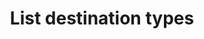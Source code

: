---
# -------------------------- #
#      ENDPOINT DETAILS      #
# -------------------------- #

product-type: "connect"
content-type: "api-endpoint"
endpoint: "destination-types"
key: "list-destination-types"
version: "4"


# -------------------------- #
#       METHOD DETAILS       #
# -------------------------- #

title: "List destination types"
method: "get"
short-url: |
  /v{{ endpoint.version }}{{ object.endpoint-url }}
full-url: |
  {{ api.base-url }}{{ endpoint.short-url | flatify }}
short: "{{ api.core-objects.destination-types.list.short }}"
description: "{{ api.core-objects.destination-types.list.description | flatify }}"


# -------------------------- #
#           RETURNS          #
# -------------------------- #

returns: |
  If successful, the API will return a status of <code class="api success">200 OK</code> and an array of [Destination Report Card objects]({{ api.data-structures.report-cards.destination.section }}), one for each supported destination `type`.


# ------------------------------ #
#   EXAMPLE REQUEST & RESPONSES  #
# ------------------------------ #

examples:
  - type: "Request"
    language: "json"
    code: |
      curl -X {{ endpoint.method | upcase }} {{ endpoint.full-url | flatify | strip_newlines }}
           -H "Authorization: Bearer <ACCESS_TOKEN>" 
           -H "Content-Type: application/json"

  - type: "Response"
    language: "json"
    code: |
      [
        {
          "type": "azure_sqldw",
          "current_step": 1,
          "steps": [
            {
              "type": "form",
              "properties": [
                {
                  "name": "host",
                  "is_required": true,
                  "provided": false,
                  "is_credential": false,
                  "system_provided": false,
                  "json_schema": {
                    "anyOf": [
                      {
                        "type": "string",
                        "format": "ipv4"
                      },
                      {
                        "type": "string",
                        "format": "ipv6"
                      },
                      {
                        "type": "string",
                        "format": "hostname"
                      }
                    ]
                  }
                },
                {
                  "name": "port",
                  "is_required": true,
                  "provided": false,
                  "is_credential": false,
                  "system_provided": false,
                  "json_schema": {
                    "type": "string",
                    "pattern": "^\\d+$"
                  }
                },
                {
                  "name": "username",
                  "is_required": true,
                  "provided": false,
                  "is_credential": false,
                  "system_provided": false,
                  "json_schema": {
                    "type": "string"
                  }
                },
                {
                  "name": "password",
                  "is_required": true,
                  "provided": false,
                  "is_credential": true,
                  "system_provided": false,
                  "json_schema": {
                    "type": "string"
                  }
                },
                {
                  "name": "azure_storage_account_token",
                  "is_required": true,
                  "provided": false,
                  "is_credential": true,
                  "system_provided": false,
                  "json_schema": {
                    "type": "string"
                  }
                },
                {
                  "name": "azure_storage_sas_url",
                  "is_required": true,
                  "provided": false,
                  "is_credential": true,
                  "system_provided": false,
                  "json_schema": {
                    "type": "string"
                  }
                },
                {
                  "name": "database",
                  "is_required": true,
                  "provided": false,
                  "is_credential": false,
                  "system_provided": false,
                  "json_schema": {
                    "type": "string"
                  }
                },
                {
                  "name": "encryption_type",
                  "is_required": true,
                  "provided": false,
                  "is_credential": false,
                  "system_provided": false,
                  "json_schema": {
                    "type": "string",
                    "pattern": "^(ssh|none)$"
                  }
                },
                {
                  "name": "encryption_host",
                  "is_required": false,
                  "provided": false,
                  "is_credential": false,
                  "system_provided": false,
                  "json_schema": {
                    "anyOf": [
                      {
                        "type": "string",
                        "format": "ipv4"
                      },
                      {
                        "type": "string",
                        "format": "ipv6"
                      },
                      {
                        "type": "string",
                        "format": "hostname"
                      }
                    ]
                  }
                },
                {
                  "name": "encryption_port",
                  "is_required": false,
                  "provided": false,
                  "is_credential": false,
                  "system_provided": false,
                  "json_schema": {
                    "type": "string",
                    "pattern": "^\\d+$"
                  }
                },
                {
                  "name": "encryption_username",
                  "is_required": false,
                  "provided": false,
                  "is_credential": false,
                  "system_provided": false,
                  "json_schema": {
                    "type": "string"
                  }
                }
              ]
            },
            {
              "type": "fully_configured",
              "properties": []
            }
          ],
          "details": {
            "pricing_tier": "standard",
            "pipeline_state": "beta",
            "protocol": "azure_sqldw",
            "access": true
          }
        },
        {
          "type": "redshift",
          "current_step": 1,
          "steps": [
            {
              "type": "form",
              "properties": [
                {
                  "name": "database",
                  "is_required": true,
                  "provided": false,
                  "is_credential": false,
                  "system_provided": false,
                  "json_schema": {
                    "type": "string"
                  }
                },
                {
                  "name": "encryption_host",
                  "is_required": false,
                  "provided": false,
                  "is_credential": false,
                  "system_provided": false,
                  "json_schema": {
                    "anyOf": [
                      {
                        "type": "string",
                        "format": "ipv4"
                      },
                      {
                        "type": "string",
                        "format": "ipv6"
                      },
                      {
                        "type": "string",
                        "format": "hostname"
                      }
                    ]
                  }
                },
                {
                  "name": "encryption_port",
                  "is_required": false,
                  "provided": false,
                  "is_credential": false,
                  "system_provided": false,
                  "json_schema": {
                    "type": "string",
                    "pattern": "^\\d+$"
                  }
                },
                {
                  "name": "encryption_type",
                  "is_required": true,
                  "provided": false,
                  "is_credential": false,
                  "system_provided": false,
                  "json_schema": {
                    "type": "string",
                    "pattern": "^(ssh|none)$"
                  }
                },
                {
                  "name": "encryption_username",
                  "is_required": false,
                  "provided": false,
                  "is_credential": false,
                  "system_provided": false,
                  "json_schema": {
                    "type": "string"
                  }
                },
                {
                  "name": "host",
                  "is_required": true,
                  "provided": false,
                  "is_credential": false,
                  "system_provided": false,
                  "json_schema": {
                    "anyOf": [
                      {
                        "type": "string",
                        "format": "ipv4"
                      },
                      {
                        "type": "string",
                        "format": "ipv6"
                      },
                      {
                        "type": "string",
                        "format": "hostname"
                      }
                    ]
                  }
                },
                {
                  "name": "password",
                  "is_required": true,
                  "provided": false,
                  "is_credential": true,
                  "system_provided": false,
                  "json_schema": {
                    "type": "string"
                  }
                },
                {
                  "name": "port",
                  "is_required": true,
                  "provided": false,
                  "is_credential": false,
                  "system_provided": false,
                  "json_schema": {
                    "type": "string",
                    "pattern": "^\\d+$"
                  }
                },
                {
                  "name": "username",
                  "is_required": true,
                  "provided": false,
                  "is_credential": false,
                  "system_provided": false,
                  "json_schema": {
                    "type": "string"
                  }
                }
              ]
            },
            {
              "type": "fully_configured",
              "properties": []
            }
          ],
          "details": {
            "pricing_tier": "standard",
            "pipeline_state": "released",
            "protocol": "redshift",
            "access": true
          }
        },
        {
          "type": "postgres",
          "current_step": 1,
          "steps": [
            {
              "type": "form",
              "properties": [
                {
                  "name": "database",
                  "is_required": true,
                  "provided": false,
                  "is_credential": false,
                  "system_provided": false,
                  "json_schema": {
                    "type": "string"
                  }
                },
                {
                  "name": "encryption_host",
                  "is_required": false,
                  "provided": false,
                  "is_credential": false,
                  "system_provided": false,
                  "json_schema": {
                    "anyOf": [
                      {
                        "type": "string",
                        "format": "ipv4"
                      },
                      {
                        "type": "string",
                        "format": "ipv6"
                      },
                      {
                        "type": "string",
                        "format": "hostname"
                      }
                    ]
                  }
                },
                {
                  "name": "encryption_port",
                  "is_required": false,
                  "provided": false,
                  "is_credential": false,
                  "system_provided": false,
                  "json_schema": {
                    "type": "string",
                    "pattern": "^\\d+$"
                  }
                },
                {
                  "name": "encryption_type",
                  "is_required": true,
                  "provided": false,
                  "is_credential": false,
                  "system_provided": false,
                  "json_schema": {
                    "type": "string",
                    "pattern": "^(ssh|none)$"
                  }
                },
                {
                  "name": "encryption_username",
                  "is_required": false,
                  "provided": false,
                  "is_credential": false,
                  "system_provided": false,
                  "json_schema": {
                    "type": "string"
                  }
                },
                {
                  "name": "host",
                  "is_required": true,
                  "provided": false,
                  "is_credential": false,
                  "system_provided": false,
                  "json_schema": {
                    "anyOf": [
                      {
                        "type": "string",
                        "format": "ipv4"
                      },
                      {
                        "type": "string",
                        "format": "ipv6"
                      },
                      {
                        "type": "string",
                        "format": "hostname"
                      }
                    ]
                  }
                },
                {
                  "name": "password",
                  "is_required": true,
                  "provided": false,
                  "is_credential": true,
                  "system_provided": false,
                  "json_schema": {
                    "type": "string"
                  }
                },
                {
                  "name": "port",
                  "is_required": true,
                  "provided": false,
                  "is_credential": false,
                  "system_provided": false,
                  "json_schema": {
                    "type": "string",
                    "pattern": "^\\d+$"
                  }
                },
                {
                  "name": "ssl",
                  "is_required": true,
                  "provided": false,
                  "is_credential": false,
                  "system_provided": false,
                  "json_schema": {
                    "type": "boolean"
                  }
                },
                {
                  "name": "sslrootcert",
                  "is_required": false,
                  "provided": false,
                  "is_credential": false,
                  "system_provided": false,
                  "json_schema": {
                    "type": "string"
                  }
                },
                {
                  "name": "username",
                  "is_required": true,
                  "provided": false,
                  "is_credential": false,
                  "system_provided": false,
                  "json_schema": {
                    "type": "string"
                  }
                }
              ]
            },
            {
              "type": "fully_configured",
              "properties": []
            }
          ],
          "details": {
            "pricing_tier": "standard",
            "pipeline_state": "released",
            "protocol": "postgres",
            "access": true
          }
        },
        {
          "type": "snowflake",
          "current_step": 1,
          "steps": [
            {
              "type": "form",
              "properties": [
                {
                  "name": "database",
                  "is_required": true,
                  "provided": false,
                  "is_credential": false,
                  "system_provided": false,
                  "json_schema": {
                    "type": "string"
                  }
                },
                {
                  "name": "host",
                  "is_required": true,
                  "provided": false,
                  "is_credential": false,
                  "system_provided": false,
                  "json_schema": {
                    "anyOf": [
                      {
                        "type": "string",
                        "format": "ipv4"
                      },
                      {
                        "type": "string",
                        "format": "ipv6"
                      },
                      {
                        "type": "string",
                        "format": "hostname"
                      }
                    ]
                  }
                },
                {
                  "name": "password",
                  "is_required": true,
                  "provided": false,
                  "is_credential": true,
                  "system_provided": false,
                  "json_schema": {
                    "type": "string"
                  }
                },
                {
                  "name": "port",
                  "is_required": true,
                  "provided": false,
                  "is_credential": false,
                  "system_provided": false,
                  "json_schema": {
                    "type": "string",
                    "pattern": "^\\d+$"
                  }
                },
                {
                  "name": "role",
                  "is_required": false,
                  "provided": false,
                  "is_credential": false,
                  "system_provided": false,
                  "json_schema": {
                    "type": "string"
                  }
                },
                {
                  "name": "username",
                  "is_required": true,
                  "provided": false,
                  "is_credential": true,
                  "system_provided": false,
                  "json_schema": {
                    "type": "string"
                  }
                },
                {
                  "name": "warehouse",
                  "is_required": true,
                  "provided": false,
                  "is_credential": false,
                  "system_provided": false,
                  "json_schema": {
                    "type": "string"
                  }
                }
              ]
            },
            {
              "type": "fully_configured",
              "properties": []
            }
          ],
          "details": {
            "pricing_tier": "standard",
            "pipeline_state": "released",
            "protocol": "snowflake",
            "access": true
          }
        },
        {
          "type": "s3",
          "current_step": 1,
          "steps": [
            {
              "type": "form",
              "properties": [
                {
                  "name": "csv_delimiter",
                  "is_required": false,
                  "provided": false,
                  "is_credential": false,
                  "system_provided": false,
                  "json_schema": {
                    "type": "string"
                  }
                },
                {
                  "name": "csv_force_quote",
                  "is_required": false,
                  "provided": false,
                  "is_credential": false,
                  "system_provided": false,
                  "json_schema": {
                    "type": "string",
                    "pattern": "^(true|false)$"
                  }
                },
                {
                  "name": "output_file_format",
                  "is_required": true,
                  "provided": false,
                  "is_credential": false,
                  "system_provided": false,
                  "json_schema": {
                    "type": "string",
                    "pattern": "^(csv|jsonl)$"
                  }
                },
                {
                  "name": "s3_bucket",
                  "is_required": true,
                  "provided": false,
                  "is_credential": false,
                  "system_provided": false,
                  "json_schema": {
                    "type": "string"
                  }
                },
                {
                  "name": "s3_key_format_string",
                  "is_required": true,
                  "provided": false,
                  "is_credential": false,
                  "system_provided": false,
                  "json_schema": {
                    "type": "string"
                  }
                },
                {
                  "name": "sentinel_key",
                  "is_required": true,
                  "provided": false,
                  "is_credential": true,
                  "system_provided": false,
                  "json_schema": {
                    "type": "string",
                    "pattern": "^stitch-challenge-file-.*$"
                  }
                }
              ]
            },
            {
              "type": "fully_configured",
              "properties": []
            }
          ],
          "details": {
            "pricing_tier": "standard",
            "pipeline_state": "released",
            "protocol": "s3",
            "access": true
          }
        },
        {
          "type": "storagegrid",
          "current_step": 1,
          "steps": [
            {
              "type": "form",
              "properties": [
                {
                  "name": "access_key_id",
                  "is_required": true,
                  "provided": false,
                  "is_credential": true,
                  "system_provided": false,
                  "json_schema": {
                    "type": "string"
                  }
                },
                {
                  "name": "csv_delimiter",
                  "is_required": false,
                  "provided": false,
                  "is_credential": false,
                  "system_provided": false,
                  "json_schema": {
                    "type": "string"
                  }
                },
                {
                  "name": "csv_force_quote",
                  "is_required": false,
                  "provided": false,
                  "is_credential": false,
                  "system_provided": false,
                  "json_schema": {
                    "type": "string",
                    "pattern": "^(true|false)$"
                  }
                },
                {
                  "name": "endpoint",
                  "is_required": true,
                  "provided": false,
                  "is_credential": false,
                  "system_provided": false,
                  "json_schema": {
                    "anyOf": [
                      {
                        "type": "string",
                        "format": "ipv4"
                      },
                      {
                        "type": "string",
                        "format": "ipv6"
                      },
                      {
                        "type": "string",
                        "format": "hostname"
                      }
                    ]
                  }
                },
                {
                  "name": "output_file_format",
                  "is_required": true,
                  "provided": false,
                  "is_credential": false,
                  "system_provided": false,
                  "json_schema": {
                    "type": "string",
                    "pattern": "^(csv|jsonl)$"
                  }
                },
                {
                  "name": "port",
                  "is_required": true,
                  "provided": false,
                  "is_credential": false,
                  "system_provided": false,
                  "json_schema": {
                    "type": "string",
                    "pattern": "^\\d+$"
                  }
                },
                {
                  "name": "s3_bucket",
                  "is_required": true,
                  "provided": false,
                  "is_credential": false,
                  "system_provided": false,
                  "json_schema": {
                    "type": "string"
                  }
                },
                {
                  "name": "s3_key_format_string",
                  "is_required": true,
                  "provided": false,
                  "is_credential": false,
                  "system_provided": false,
                  "json_schema": {
                    "type": "string"
                  }
                },
                {
                  "name": "secret_access_key",
                  "is_required": true,
                  "provided": false,
                  "is_credential": true,
                  "system_provided": false,
                  "json_schema": {
                    "type": "string"
                  }
                },
                {
                  "name": "sentinel_key",
                  "is_required": true,
                  "provided": false,
                  "is_credential": true,
                  "system_provided": false,
                  "json_schema": {
                    "type": "string",
                    "pattern": "^stitch-challenge-file-.*$"
                  }
                }
              ]
            },
            {
              "type": "fully_configured",
              "properties": []
            }
          ],
          "details": {
            "pricing_tier": "default",
            "pipeline_state": "alpha",
            "protocol": "storagegrid",
            "access": false
          }
        }
      ]
---
